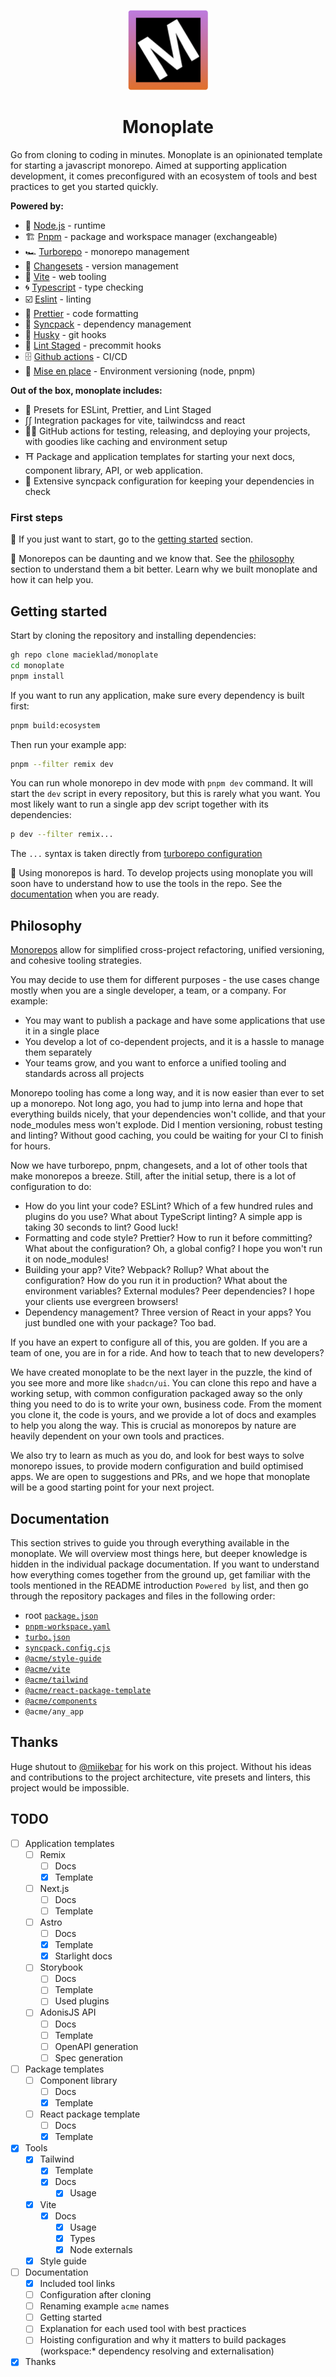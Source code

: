 <p align="center">
    <picture>
      <img src="./.github/monoplate.png" height="128" alt="Monoplate logo, letter M centered in a square with purple-orange gradient border" />
    </picture>
    <h1 align="center">Monoplate</h1>
</p>

Go from cloning to coding in minutes. Monoplate is an opinionated template for starting a javascript monorepo. Aimed at supporting application development, it comes preconfigured with an ecosystem of tools and best practices to get you started quickly.

**Powered by:**

- 🔶 [Node.js](https://nodejs.org/en) - runtime
- 🏗️ [Pnpm](https://pnpm.io/) - package and workspace manager (exchangeable)
- 🏎️ [Turborepo](https://turbo.build/) - monorepo management
- 🦋 [Changesets](https://github.com/changesets/changesets) - version management
- 🏃 [Vite](https://vitest.dev/config/) - web tooling
- 🌀 [Typescript](https://www.typescriptlang.org/) - type checking
- ☑️ [Eslint](https://github.com/eslint/eslint) - linting
- 💅 [Prettier](https://prettier.io/) - code formatting
- 🔄 [Syncpack](https://github.com/JamieMason/syncpack) - dependency management
- 🐶 [Husky](https://github.com/typicode/husky) - git hooks
- 🔢 [Lint Staged](https://github.com/lint-staged/lint-staged) - precommit hooks
- 🗄️ [Github actions](https://docs.github.com/en/actions) - CI/CD
- 🥣 [Mise en place](https://mise.jdx.dev/) - Environment versioning (node, pnpm)

**Out of the box, monoplate includes:**

- 🧰 Presets for ESLint, Prettier, and Lint Staged
- ∫∫ Integration packages for vite, tailwindcss and react
- 🧑‍🏭 GitHub actions for testing, releasing, and deploying your projects, with goodies like caching and environment setup
- ⛩️ Package and application templates for starting your next docs, component library, API, or web application.
- 🎒 Extensive syncpack configuration for keeping your dependencies in check

### First steps

🙋 If you just want to start, go to the [getting started](#getting-started) section.

🙋 Monorepos can be daunting and we know that. See the [philosophy](#philosophy) section to understand them a bit better. Learn why we built monoplate and how it can help you.

## Getting started

Start by cloning the repository and installing dependencies:

```bash
gh repo clone macieklad/monoplate
cd monoplate
pnpm install
```

If you want to run any application, make sure every dependency is built first:

```bash
pnpm build:ecosystem
```

Then run your example app:

```bash
pnpm --filter remix dev
```

You can run whole monorepo in dev mode with `pnpm dev` command. It will start the `dev` script in every repository, but this is rarely what you want. You most likely want to run a single app dev script together with its dependencies:

```bash
p dev --filter remix...
```

The `...` syntax is taken directly from [turborepo configuration](https://turbo.build/repo/docs/core-concepts/monorepos/filtering#include-dependents-of-matched-workspaces)

🙋 Using monorepos is hard. To develop projects using monoplate you will soon have to understand how to use the tools in the repo. See the [documentation](#documentation) when you are ready.

## Philosophy

[Monorepos](https://monorepo.tools/) allow for simplified cross-project refactoring, unified versioning, and cohesive tooling strategies.

You may decide to use them for different purposes - the use cases change mostly when you are a single developer, a team, or a company. For example:

- You may want to publish a package and have some applications that use it in a single place
- You develop a lot of co-dependent projects, and it is a hassle to manage them separately
- Your teams grow, and you want to enforce a unified tooling and standards across all projects

Monorepo tooling has come a long way, and it is now easier than ever to set up a monorepo. Not long ago, you had to jump into lerna and hope that everything builds nicely, that your dependencies won't collide, and that your node_modules mess won't explode. Did I mention versioning, robust testing and linting? Without good caching, you could be waiting for your CI to finish for hours.

Now we have turborepo, pnpm, changesets, and a lot of other tools that make monorepos a breeze. Still, after the initial setup, there is a lot of configuration to do:

- How do you lint your code? ESLint? Which of a few hundred rules and plugins do you use? What about TypeScript linting? A simple app is taking 30 seconds to lint? Good luck!
- Formatting and code style? Prettier? How to run it before committing? What about the configuration? Oh, a global config? I hope you won't run it on node_modules!
- Building your app? Vite? Webpack? Rollup? What about the configuration? How do you run it in production? What about the environment variables? External modules? Peer dependencies? I hope your clients use evergreen browsers!
- Dependency management? Three version of React in your apps? You just bundled one with your package? Too bad.

If you have an expert to configure all of this, you are golden. If you are a team of one, you are in for a ride. And how to teach that to new developers?

We have created monoplate to be the next layer in the puzzle, the kind of you see more and more like `shadcn/ui`. You can clone this repo and have a working setup, with common configuration packaged away so the only thing you need to do is to write your own, business code. From the moment you clone it, the code is yours, and we provide a lot of docs and examples to help you along the way. This is crucial as monorepos by nature are heavily dependent on your own tools and practices.

We also try to learn as much as you do, and look for best ways to solve monorepo issues, to provide modern configuration and build optimised apps. We are open to suggestions and PRs, and we hope that monoplate will be a good starting point for your next project.

## Documentation

This section strives to guide you through everything available in the monoplate. We will overview most things here, but deeper knowledge is hidden in the individual package documentation. If you want to understand how everything comes together from the ground up, get familiar with the tools mentioned in the README introduction `Powered by` list, and then go through the repository packages and files in the following order:

- root [`package.json`](./package.json)
- [`pnpm-workspace.yaml`](./pnpm-workspace.yaml)
- [`turbo.json`](./turbo.json)
- [`syncpack.config.cjs`](./syncpack.config.cjs)
- [`@acme/style-guide`](./tools/style-guide/README.md)
- [`@acme/vite`](./tools/vite/README.md)
- [`@acme/tailwind`](./tools/tailwind/README.md)
- [`@acme/react-package-template`](./packages/react-package-template/README.md)
- [`@acme/components`](./packages/components/README.md)
- `@acme/any_app`

## Thanks

Huge shutout to [@miikebar](https://github.com/miikebar) for his work on this project. Without his ideas and contributions to the project architecture, vite presets and linters, this project would be impossible.

## TODO

- [ ] Application templates
  - [ ] Remix
    - [ ] Docs
    - [x] Template
  - [ ] Next.js
    - [ ] Docs
    - [ ] Template
  - [ ] Astro
    - [ ] Docs
    - [x] Template
    - [x] Starlight docs
  - [ ] Storybook
    - [ ] Docs
    - [ ] Template
    - [ ] Used plugins
  - [ ] AdonisJS API
    - [ ] Docs
    - [ ] Template
    - [ ] OpenAPI generation
    - [ ] Spec generation
- [ ] Package templates
  - [ ] Component library
    - [ ] Docs
    - [x] Template
  - [ ] React package template
    - [ ] Docs
    - [x] Template
- [x] Tools
  - [x] Tailwind
    - [x] Template
    - [x] Docs
      - [x] Usage
  - [x] Vite
    - [x] Docs
      - [x] Usage
      - [x] Types
      - [x] Node externals
  - [x] Style guide
- [ ] Documentation
  - [x] Included tool links
  - [ ] Configuration after cloning
  - [ ] Renaming example `acme` names
  - [ ] Getting started
  - [ ] Explanation for each used tool with best practices
  - [ ] Hoisting configuration and why it matters to build packages (workspace:\* dependency resolving and externalisation)
- [x] Thanks
